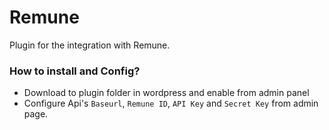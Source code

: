 # Remune

Plugin for the integration with Remune.

### How to install and Config?

* Download to plugin folder in wordpress and enable from admin panel
* Configure Api's `Baseurl`, `Remune ID`, `API Key` and `Secret Key` from admin page. 
